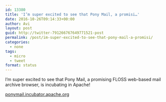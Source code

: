 ```yaml
---
id: 13380
title: 'I’m super excited to see that Pony Mail, a promisi…'
date: 2016-10-26T09:14:33+00:00
author: Avi
layout: post
guid: http://twitter-791266767649771521-post
permalink: /post/im-super-excited-to-see-that-pony-mail-a-promisi/
categories:
  - none
tags:
  - micro
  - tweet
format: status
---
```

I’m super excited to see that Pony Mail, a promising FLOSS web-based mail archive browser, is incubating in Apache!

[ponymail.incubator.apache.org](https://ponymail.incubator.apache.org)